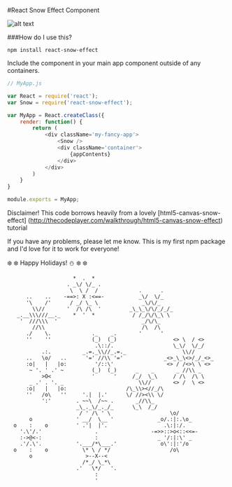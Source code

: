 #React Snow Effect Component

![alt text](http://i.imgur.com/S1cpIi5.gif)


###How do I use this?
```
npm install react-snow-effect
```

Include the component in your main app component outside of any containers.
```js
// MyApp.js

var React = require('react');
var Snow = require('react-snow-effect');

var MyApp = React.createClass({
	render: function() {
		return (
			<div className='my-fancy-app'>
				<Snow />
				<div className='container'>
					{appContents}
				</div>
			</div>
		)
	}
}

module.exports = MyApp;
```

Disclaimer! This code borrows heavily from a lovely [html5-canvas-snow-effect] (http://thecodeplayer.com/walkthrough/html5-canvas-snow-effect) tutorial

If you have any problems, please let me know. This is my first npm package and I'd love for it to work for everyone!

:snowflake: :snowflake: Happy Holidays! :snowman: :snowflake: :snowflake:

                         *  .  *
                       . _\/ \/_ .
                        \  \ /  /             .      .   
          ..    ..    -==>: X :<==-           _\/  \/_
          '\    /'      / _/ \_ \              _\/\/_
            \\//       '  /\ /\  '         _\_\_\/\/_/_/_
       _.__\\\///__._    *  '  *            / /_/\/\_\ \
        '  ///\\\  '                           _/\/\_
            //\\                               /\  /\ 
          ./    \.             ._    _.       '      '
          ''    ''             (_)  (_)                  <> \  / <>
                                .\::/.                   \_\/  \/_/ 
               .:.          _.=._\\//_.=._                  \\//
          ..   \o/   ..      '=' //\\ '='             _<>_\_\<>/_/_<>_
          :o|   |   |o:         '/::\'                 <> / /<>\ \ <>
           ~ '. ' .' ~         (_)  (_)      _    _       _ //\\ _
               >O<             '      '     /_/  \_\     / /\  /\ \
           _ .' . '. _                        \\//       <> /  \ <>
          :o|   |   |o:                   /\_\\><//_/\
          ''   /o\   ''     '.|  |.'      \/ //><\\ \/
               ':'        . ~~\  /~~ .       _//\\_
                          _\_._\/_._/_      \_\  /_/ 
                           / ' /\ ' \                   \o/
           o              ' __/  \__ '              _o/.:|:.\o_
      o    :    o         ' .'|  |'.                  .\:|:/.
        '.\'/.'                 .                 -=>>::>o<::<<=-
        :->@<-:                 :                   _ '/:|:\' _
        .'/.\'.           '.___/*\___.'              o\':|:'/o 
      o    :    o           \* \ / */                   /o\
           o                 >--X--<
                            /*_/ \_*\
                          .'   \*/   '.
                                :
                                '
